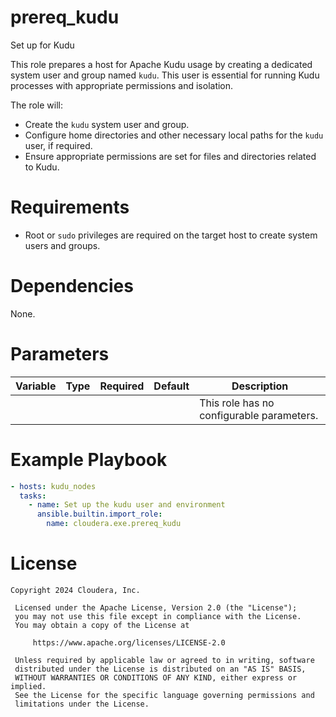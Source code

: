# prereq_kudu

Set up for Kudu

This role prepares a host for Apache Kudu usage by creating a dedicated system user and group named `kudu`. This user is essential for running Kudu processes with appropriate permissions and isolation.

The role will:
- Create the `kudu` system user and group.
- Configure home directories and other necessary local paths for the `kudu` user, if required.
- Ensure appropriate permissions are set for files and directories related to Kudu.

# Requirements

- Root or `sudo` privileges are required on the target host to create system users and groups.

# Dependencies

None.

# Parameters

| Variable | Type | Required | Default | Description |
| --- | --- | --- | --- | --- |
| | | | | This role has no configurable parameters. |

# Example Playbook

```yaml
- hosts: kudu_nodes
  tasks:
    - name: Set up the kudu user and environment
      ansible.builtin.import_role:
        name: cloudera.exe.prereq_kudu
```

# License

```
Copyright 2024 Cloudera, Inc.

 Licensed under the Apache License, Version 2.0 (the "License");
 you may not use this file except in compliance with the License.
 You may obtain a copy of the License at

     https://www.apache.org/licenses/LICENSE-2.0

 Unless required by applicable law or agreed to in writing, software
 distributed under the License is distributed on an "AS IS" BASIS,
 WITHOUT WARRANTIES OR CONDITIONS OF ANY KIND, either express or implied.
 See the License for the specific language governing permissions and
 limitations under the License.
```
